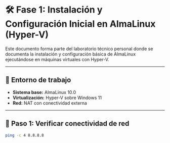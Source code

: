 # 🛠️ Fase 1: Instalación y Configuración Inicial en AlmaLinux (Hyper-V)

Este documento forma parte del laboratorio técnico personal donde se documenta la instalación y configuración básica de AlmaLinux ejecutándose en máquinas virtuales con Hyper-V.

---

## 🔧 Entorno de trabajo

-   **Sistema base:** AlmaLinux 10.0
-   **Virtualización:** Hyper-V sobre Windows 11
-   **Red:** NAT con conectividad externa

---

## 📶 Paso 1: Verificar conectividad de red

```bash
ping -c 4 8.8.8.8
```
